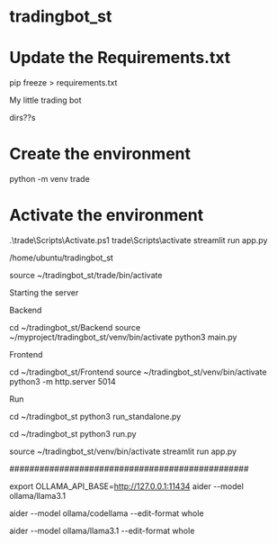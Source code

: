 # tradingbot_st

# Update the Requirements.txt
pip freeze > requirements.txt 


My little trading bot 


dirs??s

# Create the environment
python -m venv trade

# Activate the environment
.\trade\Scripts\Activate.ps1
trade\Scripts\activate
streamlit run app.py


/home/ubuntu/tradingbot_st

source ~/tradingbot_st/trade/bin/activate

Starting the server 

Backend 

cd ~/tradingbot_st/Backend
source ~/myproject/tradingbot_st/venv/bin/activate
python3 main.py


Frontend

cd ~/tradingbot_st/Frontend
source ~/tradingbot_st/venv/bin/activate
python3 -m http.server 5014

Run

cd ~/tradingbot_st
python3 run_standalone.py


cd ~/tradingbot_st
python3 run.py


source ~/tradingbot_st/venv/bin/activate
streamlit run app.py


################################################


export OLLAMA_API_BASE=http://127.0.0.1:11434
aider --model ollama/llama3.1

aider --model ollama/codellama --edit-format whole

aider --model ollama/llama3.1 --edit-format whole